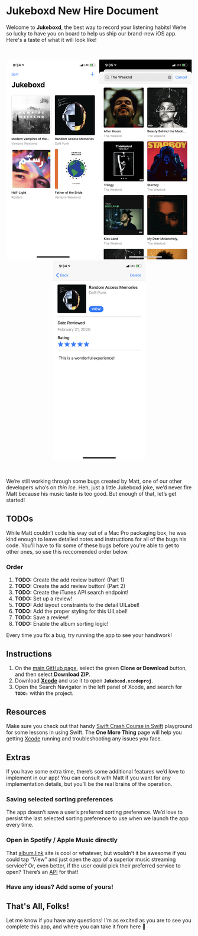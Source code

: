 # Jukeboxd New Hire Document

Welcome to **Jukeboxd**, the best way to record your listening habits! We’re so lucky to have you on board to help us ship our brand-new iOS app. Here's a taste of what it will look like!

<br/>
<p align="center">
<img src="Assets/Home.PNG" width=250'><img src="Assets/Search.PNG" width=250><img src="Assets/Review.PNG" width=250>
</p>
<br/>

We’re still working through some bugs created by Matt, one of our other developers who’s on _thin ice_. Heh, just a little Jukeboxd joke, we’d never fire Matt because his music taste is too good. But enough of that, let’s get started!

## TODOs

While Matt couldn’t code his way out of a Mac Pro packaging box, he was kind enough to leave detailed notes and instructions for all of the bugs his code. You'll have to fix some of these bugs before you're able to get to other ones, so use this reccomended order below.

### Order

1. **TODO:** Create the add review button! (Part 1)
2. **TODO:** Create the add review button! (Part 2)
3. **TODO:** Create the iTunes API search endpoint!
4. **TODO:** Set up a review!
5. **TODO:** Add layout constraints to the detail UILabel!
6. **TODO:** Add the proper styling for this UILabel!
7. **TODO:** Save a review!
8. **TODO:** Enable the album sorting logic!

Every time you fix a bug, try running the app to see your handiwork!

## Instructions

1. On the [main GitHub page](https://github.com/mattbarker016/jukeboxd/tree/tutorial), select the green **Clone or Download** button, and then select **Download ZIP**.
2. Download [**Xcode**](https://apps.apple.com/us/app/xcode/id497799835?mt=12) and use it to open **`Jukeboxd.xcodeproj`**.
3. Open the Search Navigator in the left panel of Xcode, and search for **`TODO:`** within the project.

## Resources

Make sure you check out that handy [Swift Crash Course in Swift](https://www.icloud.com/iclouddrive/0QK5EbdEyPoPO8U86X_E8N69A#A_Swift_Crash_Course_in_Swift) playground for some lessons in using Swift. The **One More Thing** page will help you getting [Xcode](https://apps.apple.com/us/app/xcode/id497799835?mt=12) running and troubleshooting any issues you face.

## Extras

If you have some extra time, there’s some additional features we’d love to implement in our app! You can consult with Matt if you want for any implementation details, but you’ll be the real brains of the operation. 

### Saving selected sorting preferences

The app doesn’t save a user’s preferred sorting preference. We’d love to persist the last selected sorting preference to use when we launch the app every time.

### Open in Spotify / Apple Music directly

That [album.link](https://album.link) site is cool or whatever, but wouldn’t it be awesome if you could tap “View” and just open the app of a superior music streaming service? Or, even better, if the user could pick their preferred service to open? There’s an [API](https://github.com/songlink/docs/blob/master/api-v1-alpha.1.md) for that!

### Have any ideas? Add some of yours!

## That's All, Folks!

Let me know if you have any questions! I'm as excited as you are to see you complete this app, and where you can take it from here 💙
